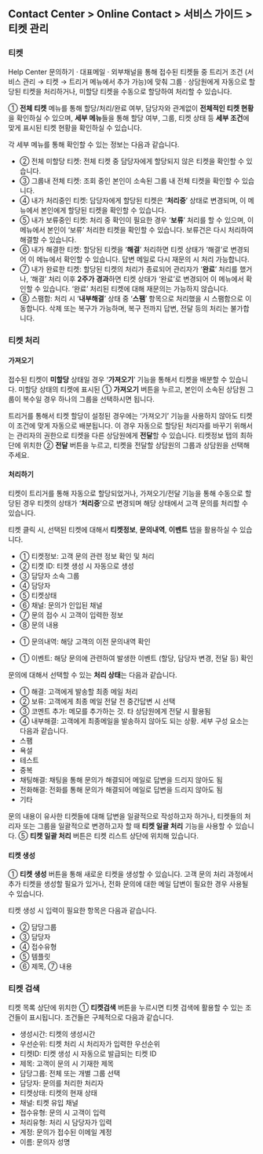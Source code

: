 ## Contact Center > Online Contact > 서비스 가이드 > 티켓 관리

### 티켓
Help Center 문의하기 · 대표메일 · 외부채널을 통해 접수된 티켓들 중 트리거 조건 (서비스 관리 → 티켓 → 트리거 메뉴에서 추가 가능)에 맞춰 그룹 · 상담원에게 자동으로 할당된 티켓을 처리하거나, 미할당 티켓을 수동으로 할당하여 처리할 수 있습니다.

[](http://static.toastoven.net/prod_contact_center/4.1.1-(1))
① **전체 티켓** 메뉴를 통해 할당/처리/완료 여부, 담당자와 관계없이 **전체적인 티켓 현황**을 확인하실 수 있으며, **세부 메뉴**들을 통해 할당 여부, 그룹, 티켓 상태 등 **세부 조건**에 맞게 표시된 티켓 현황을 확인하실 수 있습니다.

각 세부 메뉴를 통해 확인할 수 있는 정보는 다음과 같습니다.
-	② 전체 미할당 티켓: 전체 티켓 중 담당자에게 할당되지 않은 티켓을 확인할 수 있습니다.
-	③ 그룹내 전체 티켓: 조회 중인 본인이 소속된 그룹 내 전체 티켓을 확인할 수 있습니다.
-	④ 내가 처리중인 티켓: 담당자에게 할당된 티켓은 ‘**처리중**’ 상태로 변경되며, 이 메뉴에서 본인에게 할당된 티켓을 확인할 수 있습니다.
-	⑤ 내가 보류중인 티켓: 처리 중 확인이 필요한 경우 ‘**보류**’ 처리를 할 수 있으며, 이 메뉴에서 본인이 ‘보류’ 처리한 티켓을 확인할 수 있습니다. 보류건은 다시 처리하여 해결할 수 있습니다.
-	⑥ 내가 해결한 티켓: 할당된 티켓을 ‘**해결**’ 처리하면 티켓 상태가 ‘해결’로 변경되어 이 메뉴에서 확인할 수 있습니다. 답변 메일로 다시 재문의 시 처리 가능합니다.
-	⑦ 내가 완료한 티켓: 할당된 티켓의 처리가 종료되어 관리자가 ‘**완료**’ 처리를 했거나, ‘해결’ 처리 이후 **2주가 경과**하면 티켓 상태가 ‘완료’로 변경되어 이 메뉴에서 확인할 수 있습니다. ‘완료’ 처리된 티켓에 대해 재문의는 가능하지 않습니다.
-	⑧ 스팸함: 처리 시 ‘**내부해결**’ 상태 중 ‘**스팸**’ 항목으로 처리했을 시 스팸함으로 이동합니다. 삭제 또는 복구가 가능하며, 복구 전까지 답변, 전달 등의 처리는 불가합니다.

### 티켓 처리
#### 가져오기
[](http://static.toastoven.net/prod_contact_center/4.1.2-(1))
접수된 티켓이 **미할당** 상태일 경우 ‘**가져오기**’ 기능을 통해서 티켓을 배분할 수 있습니다. 미할당 상태의 티켓에 표시된 ① **가져오기** 버튼을 누르고, 본인이 소속된 상담원 그룹이 복수일 경우 하나의 그룹을 선택하시면 됩니다.

트리거를 통해서 티켓 할당이 설정된 경우에는 ‘가져오기’ 기능을 사용하지 않아도 티켓이 조건에 맞게 자동으로 배분됩니다. 이 경우 자동으로 할당된 처리자를 바꾸기 위해서는 관리자의 권한으로 티켓을 다른 상담원에게 **전달**할 수 있습니다. 티켓정보 탭의 최하단에 위치한 ② **전달** 버튼을 누르고, 티켓을 전달할 상담원의 그룹과 상담원을 선택해주세요.

#### 처리하기
티켓이 트리거를 통해 자동으로 할당되었거나, 가져오기/전달 기능을 통해 수동으로 할당된 경우 티켓의 상태가 ‘**처리중**’으로 변경되며 해당 상태에서 고객 문의를 처리할 수 있습니다. 

티켓 클릭 시, 선택된 티켓에 대해서 **티켓정보**, **문의내역**, **이벤트** 탭을 활용하실 수 있습니다.

[](http://static.toastoven.net/prod_contact_center/4.1.2-(2))
-	① 티켓정보: 고객 문의 관련 정보 확인 및 처리 
  - ② 티켓 ID: 티켓 생성 시 자동으로 생성
  - ③ 담당자 소속 그룹
  - ④ 담당자
  - ⑤ 티켓상태
  - ⑥ 채널: 문의가 인입된 채널
  - ⑦ 문의 접수 시 고객이 입력한 정보
  - ⑧ 문의 내용

[](http://static.toastoven.net/prod_contact_center/4.1.2-(3))
-	① 문의내역: 해당 고객의 이전 문의내역 확인

[](http://static.toastoven.net/prod_contact_center/4.1.2-(4))
-	① 이벤트: 해당 문의에 관련하여 발생한 이벤트 (할당, 담당자 변경, 전달 등) 확인

[](http://static.toastoven.net/prod_contact_center/4.1.2-(5))
문의에 대해서 선택할 수 있는 **처리 상태**는 다음과 같습니다.
-	① 해결: 고객에게 발송할 최종 메일 처리
-	② 보류: 고객에게 최종 메일 전달 전 중간답변 시 선택
-	③ 코멘트 추가: 메모를 추가하는 것. 타 상담원에게 전달 시 활용됨
-	④ 내부해결: 고객에게 최종메일을 발송하지 않아도 되는 상황. 세부 구성 요소는 다음과 같습니다.
  - 스팸
  - 욕설
  - 테스트
  - 중복
  - 채팅해결: 채팅을 통해 문의가 해결되어 메일로 답변을 드리지 않아도 됨
  - 전화해결: 전화를 통해 문의가 해결되어 메일로 답변을 드리지 않아도 됨
  - 기타

문의 내용이 유사한 티켓들에 대해 답변을 일괄적으로 작성하고자 하거나, 티켓들의 처리자 또는 그룹을 일괄적으로 변경하고자 할 때 **티켓 일괄 처리** 기능을 사용할 수 있습니다. ⑤ **티켓 일괄 처리** 버튼은 티켓 리스트 상단에 위치해 있습니다.

#### 티켓 생성
[](http://static.toastoven.net/prod_contact_center/4.1.2-(6))
① **티켓 생성** 버튼을 통해 새로운 티켓을 생성할 수 있습니다. 고객 문의 처리 과정에서 추가 티켓을 생성할 필요가 있거나, 전화 문의에 대한 메일 답변이 필요한 경우 사용될 수 있습니다.

티켓 생성 시 입력이 필요한 항목은 다음과 같습니다.
-	② 담당그룹
-	③ 담당자
-	④ 접수유형
-	⑤ 템플릿
-	⑥ 제목, ⑦ 내용

### 티켓 검색
[](http://static.toastoven.net/prod_contact_center/4.1.3-(1))
티켓 목록 상단에 위치한 ① **티켓검색** 버튼을 누르시면 티켓 검색에 활용할 수 있는 조건들이 표시됩니다. 조건들은 구체적으로 다음과 같습니다.
-	생성시간: 티켓의 생성시간
-	우선순위: 티켓 처리 시 처리자가 입력한 우선순위
-	티켓ID: 티켓 생성 시 자동으로 발급되는 티켓 ID
-	제목: 고객이 문의 시 기재한 제목
-	담당그룹: 전체 또는 개별 그룹 선택
-	담당자: 문의를 처리한 처리자
-	티켓상태: 티켓의 현재 상태
-	채널: 티켓 유입 채널
-	접수유형: 문의 시 고객이 입력
-	처리유형: 처리 시 담당자가 입력
-	계정: 문의가 접수된 이메일 계정
-	이름: 문의자 성명
